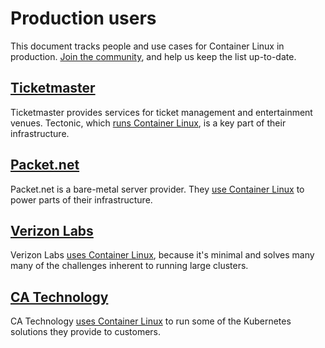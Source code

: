 # Production users

This document tracks people and use cases for Container Linux in production. [Join the community](https://github.com/coreos/docs/), and help us keep the list up-to-date.

## [Ticketmaster](http://www.ticketmaster.com/)
Ticketmaster provides services for ticket management and entertainment venues. Tectonic, which [runs Container Linux](https://www.youtube.com/watch?v=wqXVKneP0Hg), is a key part of their infrastructure.

## [Packet.net](https://www.packet.net/)
Packet.net is a bare-metal server provider. They [use Container Linux](https://www.quora.com/Who-uses-CoreOS-in-production) to power parts of their infrastructure.

## [Verizon Labs](http://www.verizon.com/about/careers/technology)
Verizon Labs [uses Container Linux](https://www.youtube.com/watch?v=uwssG6eHYBQ&feature=youtu.be&list=PLlh6TqkU8kg_Eydfk1Nyt6iK7wM8v9bRA), because it's minimal and solves many many of the challenges inherent to running large clusters.

## [CA Technology](https://www.ca.com/us.html)
CA Technology [uses Container Linux](https://www.youtube.com/watch?v=1-SbSa_rwOg&feature=youtu.be&list=PLlh6TqkU8kg_Eydfk1Nyt6iK7wM8v9bRA) to run some of the Kubernetes solutions they provide to customers.